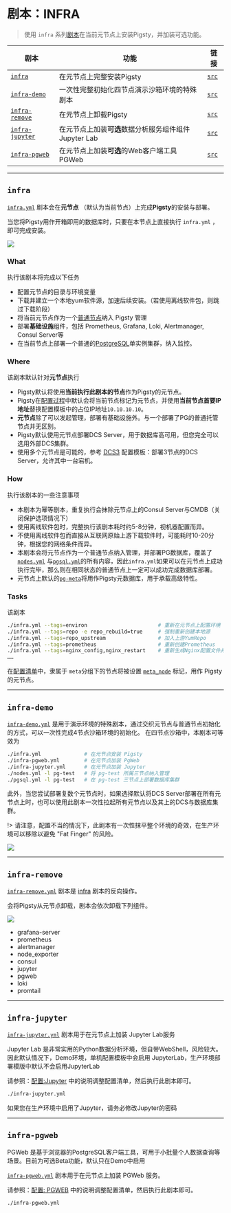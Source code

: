 # 剧本：INFRA

> 使用 `infra` 系列[剧本](p-playbook.md)在当前元节点上安装Pigsty，并加装可选功能。

| 剧本                                          | 功能                                   | 链接                                                                     |
|---------------------------------------------|--------------------------------------|------------------------------------------------------------------------|
| [`infra`](p-infra.md#infra)                 | 在元节点上完整安装Pigsty                     | [`src`](https://github.com/vonng/pigsty/blob/master/infra.yml)         |
| [`infra-demo`](p-infra.md#infra-demo)       | 一次性完整初始化四节点演示沙箱环境的特殊剧本               | [`src`](https://github.com/vonng/pigsty/blob/master/infra-demo.yml)    |
| [`infra-remove`](p-infra.md#infra-remove)   | 在元节点上卸载Pigsty | [`src`](https://github.com/vonng/pigsty/blob/master/infra-remove.yml)  |
| [`infra-jupyter`](p-infra.md#infra-jupyter) | 在元节点上加装**可选**数据分析服务组件组件Jupyter Lab  | [`src`](https://github.com/vonng/pigsty/blob/master/infra-jupyter.yml) |
| [`infra-pgweb`](p-infra.md#infra-pgweb)     | 在元节点上加装**可选**的Web客户端工具PGWeb         | [`src`](https://github.com/vonng/pigsty/blob/master/infra-pgweb.yml)   |








---------------

## `infra`

[`infra.yml`](https://github.com/Vonng/pigsty/blob/master/infra.yml) 剧本会在**元节点** （默认为当前节点）上完成**Pigsty**的安装与部署。

当您将Pigsty用作开箱即用的数据库时，只要在本节点上直接执行 `infra.yml` ，即可完成安装。

![](../_media/playbook/infra.svg)

### What

执行该剧本将完成以下任务

* 配置元节点的目录与环境变量
* 下载并建立一个本地yum软件源，加速后续安装。（若使用离线软件包，则跳过下载阶段）
* 将当前元节点作为一个[普通节点](p-nodes.md)纳入 Pigsty 管理
* 部署**基础设施**组件，包括 Prometheus, Grafana, Loki, Alertmanager, Consul Server等
* 在当前节点上部署一个普通的[PostgreSQL](p-pgsql.md)单实例集群，纳入监控。

### Where

该剧本默认针对**元节点**执行

* Pigsty默认将使用**当前执行此剧本的节点**作为Pigsty的元节点。
* Pigsty在[配置过程](v-config.md#配置过程)中默认会将当前节点标记为元节点，并使用**当前节点首要IP地址**替换配置模板中的占位IP地址`10.10.10.10`。
* **元节点**除了可以发起管理，部署有基础设施外。与一个部署了PG的普通托管节点并无区别。
* Pigsty默认使用元节点部署DCS Server，用于数据库高可用，但您完全可以选用外部DCS集群。
* 使用多个元节点是可能的，参考 [DCS3](https://github.com/Vonng/pigsty/blob/master/files/conf/pigsty-dcs3.yml#L33) 配置模板：部署3节点的DCS Server，允许其中一台宕机。

### How

执行该剧本的一些注意事项

* 本剧本为幂等剧本，重复执行会抹除元节点上的Consul Server与CMDB（关闭保护选项情况下）
* 使用离线软件包时，完整执行该剧本耗时约5-8分钟，视机器配置而异。
* 不使用离线软件包而直接从互联网原始上游下载软件时，可能耗时10-20分钟，根据您的网络条件而异。
* 本剧本会将元节点作为一个普通节点纳入管理，并部署PG数据库，覆盖了[`nodes.yml`](p-nodes.md) 与[`pgsql.yml`](p-pgsql.md)的所有内容，因此`infra.yml`如果可以在元节点上成功执行完毕，那么则在相同状态的普通节点上一定可以成功完成数据库部署。
* 元节点上默认的[`pg-meta`](https://github.com/Vonng/pigsty/blob/master/pigsty.yml#L43)将用作Pigsty元数据库，用于承载高级特性。


### Tasks

该剧本
```bash
./infra.yml --tags=environ                       # 重新在元节点上配置环境
./infra.yml --tags=repo -e repo_rebuild=true     # 强制重新创建本地源
./infra.yml --tags=repo_upstream                 # 加入上游YumRepo
./infra.yml --tags=prometheus                    # 重新创建Prometheus
./infra.yml --tags=nginx_config,nginx_restart    # 重新生成Nginx配置文件并重启
……
```



在[配置清单](v-config.md)中，隶属于 `meta`分组下的节点将被设置 [`meta_node`](v-meta#meta_node) 标记，用作 Pigsty 的元节点。








---------------

## `infra-demo`

[`infra-demo.yml`](https://github.com/Vonng/pigsty/blob/master/infra-demo.yml) 是用于演示环境的特殊剧本，通过交织元节点与普通节点初始化的方式，可以一次性完成4节点沙箱环境的初始化。
在四节点沙箱中，本剧本可等效为

```bash
./infra.yml              # 在元节点安装 Pigsty
./infra-pgweb.yml        # 在元节点加装 PgWeb
./infra-jupyter.yml      # 在元节点加装 Jupyter
./nodes.yml -l pg-test   # 将 pg-test 所属三节点纳入管理
./pgsql.yml -l pg-test   # 在 pg-test 三节点上部署数据库集群
```

此外，当您尝试部署复数个元节点时，如果选择默认将DCS Server部署在所有元节点上时，也可以使用此剧本一次性拉起所有元节点以及其上的DCS与数据库集群。

!> 请注意，配置不当的情况下，此剧本有一次性抹平整个环境的奇效，在生产环境可以移除以避免 "Fat Finger" 的风险。


![](../_media/playbook/infra-demo.svg)







---------------

## `infra-remove`

[`infra-remove.yml`](https://github.com/Vonng/pigsty/blob/master/infra-remove.yml) 剧本是 [infra](#infra) 剧本的反向操作。

会将Pigsty从元节点卸载，剧本会依次卸载下列组件。

![](../_media/playbook/infra-remove.svg)

- grafana-server
- prometheus
- alertmanager
- node_exporter
- consul
- jupyter
- pgweb
- loki
- promtail




---------------

## `infra-jupyter`

[`infra-jupyter.yml`](https://github.com/Vonng/pigsty/blob/master/infra-jupyter.yml) 剧本用于在元节点上加装 Jupyter Lab服务

Jupyter Lab 是非常实用的Python数据分析环境，但自带WebShell，风险较大。因此默认情况下，Demo环境，单机配置模板中会启用 JupyterLab，生产环境部署模版中默认不会启用JupyterLab

请参照：[配置:Jupyter](v-infra.md#JUPYTER) 中的说明调整配置清单，然后执行此剧本即可。

```bash
./infra-jupyter.yml
```


如果您在生产环境中启用了Jupyter，请务必修改Jupyter的密码



---------------

## `infra-pgweb`

PGWeb 是基于浏览器的PostgreSQL客户端工具，可用于小批量个人数据查询等场景。目前为可选Beta功能，默认只在Demo中启用

[`infra-pgweb.yml`](https://github.com/Vonng/pigsty/blob/master/infra-pgweb.yml) 剧本用于在元节点上加装 PGWeb 服务。

请参照：[配置: PGWEB](v-infra.md#PGWEB) 中的说明调整配置清单，然后执行此剧本即可。

```bash
./infra-pgweb.yml
```











